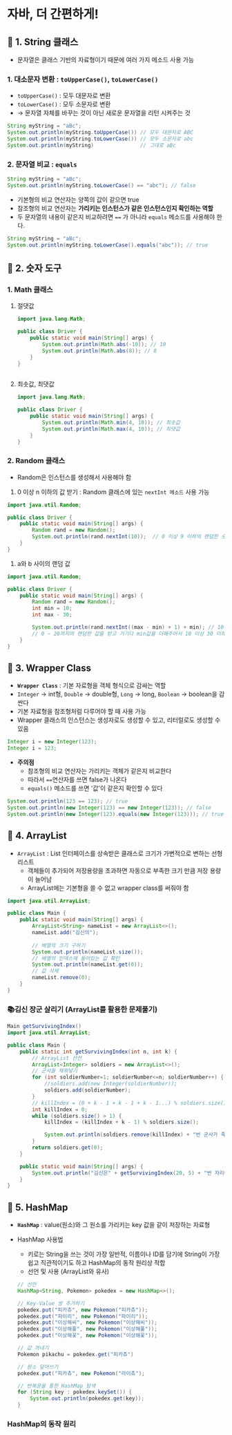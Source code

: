 # 자바, 더 간편하게!

## 📌 1. String 클래스

- 문자열은 클래스 기반의 자료형이기 때문에 여러 가지 메소드 사용 가능

### 1. 대소문자 변환 : `toUpperCase()`, `toLowerCase()`

- `toUpperCase()` : 모두 대문자로 변환
- `toLowerCase()` : 모두  소문자로 변환
- → 문자열 자체를 바꾸는 것이 아닌 새로운 문자열을 리턴 시켜주는 것

```java
String myString = "aBc";
System.out.println(myString.toUpperCase()) // 모두 대문자로 ABC
System.out.println(myString.toLowerCase()) // 모두 소문자로 abc
System.out.println(myString)               // 그대로 aBc
```

 

### 2. 문자열 비교 : `equals`

```java
String myString = "aBc";
System.out.println(myString.toLowerCase() == "abc"); // false
```

- 기본형의 비교 연산자는 양쪽의 값이 같으면 true
- 참조형의 비교 연산자는 **가리키는 인스턴스가 같은 인스턴스인지 확인하는 역할**
- 두 문자열의 내용이 같은지 비교하려면 `==` 가 아니라 `equals` 메소드를 사용해야 한다.

```java
String myString = "aBc";
System.out.println(myString.toLowerCase().equals("abc")); // true
```

## 📌 2.  숫자 도구

### 1. Math 클래스

1. 절댓값
    
    ```java
    import java.lang.Math;
    
    public class Driver {
    	public static void main(String[] args) {
    		System.out.println(Math.abs(-10)); // 10
    		System.out.println(Math.abs(8)); // 8
    	}
    }
    	
    ```
    
2. 최솟값, 최댓값
    
    ```java
    import java.lang.Math;
    
    public class Driver {
    	public static void main(String[] args) {
    		System.out.println(Math.min(4, 10)); // 최솟값
    		System.out.println(Math.max(4, 10)); // 최댓값
    	}
    }
    ```
    

### 2. Random 클래스

- Random은 인스턴스를 생성해서 사용해야 함
1. 0 이상 n 이하의 값 받기 :  Random 클래스에 있는 `nextInt 메소드` 사용 가능

```java
import java.util.Random;

public class Driver {
	public static void main(String[] args) {
		Random rand = new Random();
		System.out.println(rand.nextInt(10));  // 0 이상 9 이하의 랜덤한 숫자 출력하기
	}
}
```

1. a와  b 사이의 랜덤 값

```java
import java.util.Random;

public class Driver {
	public static void main(String[] args) {
		Random rand = new Random();
		int min = 10;
		int max - 30;

		System.out.println(rand.nextInt((max - min) + 1) + min); // 10이상 30이하의 랜덤 값
		// 0 ~ 20까지의 랜덤한 값을 받고 거기다 min값을 더해주어서 10 이상 30 이하가 나오게 함
	}
}
```

## 📌 3. Wrapper Class

- **`Wrapper Class`** : 기본 자료형을 객체 형식으로 감싸는 역할
- `Integer` → int형, `Double` → double형, `Long` → long, `Boolean` → boolean을 감싼다
- 기본 자료형을 참조형처럼 다루어야 할 때 사용 가능
- Wrapper 클래스의 인스턴스는 생성자로도 생성할 수 있고, 리터럴로도 생성할 수 있음

```java
Integer i = new Integer(123);
Integer i = 123; 
```

- **주의점**
    - 참조형의 비교 연산자는 가리키는 객체가 같은지 비교한다
    - 따라서 `==`연산자를 쓰면 false가 나온다
    - `equals()` 메소드를 쓰면 '값'이 같은지 확인할 수 있다

```java
System.out.println(123 == 123); // true
System.out.println(new Integer(123) == new Integer(123)); // false
System.out.println(new Integer(123).equals(new Integer(123))); // true
```

## 📌 4. ArrayList

- `ArrayList` : List 인터페이스를 상속받은 클래스로 크기가 가변적으로 변하는 선형리스트
    - 객체들이 추가되어 저장용량을 초과하면 자동으로 부족한 크기 만큼 저장 용량이 늘어남
    - ArrayList에는 기본형을 쓸 수 없고 wrapper class를 써줘야 함

```java
import java.util.ArrayList;

public class Main {
	public static void main(String[] args) {
		ArrayList<String> nameList = new ArrayList<>();
		nameList.add("김신의");
		
		// 배열의 크기 구하기
		System.out.println(nameList.size());
		// 배열의 인덱스에 들어있는 값 확인 
		System.out.println(nameList.get(0));
		// 값 삭제
		nameList.remove(0);
	}
}
```

### 📚김신 장군 살리기 (ArrayList를 활용한 문제풀기)

```java
Main getSurvivingIndex()
import java.util.ArrayList;

public class Main {
	public static int getSurvivingIndex(int n, int k) {
		// ArrayList 선언
		ArrayList<Integer> soldiers = new ArrayList<>();
		// 군사들 채워넣기
		for (int soldierNumber=1; soldierNumber<=n; soldierNumber++) {
			//soldiers.add(new Integer(soldierNumber));
			soldiers.add(soldierNumber);
		}
		// killIndex = (0 + k - 1 + k - 1 + k - 1...) % soldiers.size()
		int killIndex = 0;
		while (soldiers.size() > 1) {
			killIndex = (killIndex + k - 1) % soldiers.size();

			System.out.println(soldiers.remove(killIndex) + "번 군사가 죽습니다.");
		}
		return soldiers.get(0);
	}

	public static void main(String[] args) {
		System.out.println("김신은" + getSurvivingIndex(20, 5) + "번 자리에 서있으면 됩니다.");
	}
}
```

## 📌 5. HashMap

- **`HashMap`** : value(원소)와 그 원소를 가리키는 key 값을 같이 저장하는 자료형
- HashMap 사용법
    - 키로는 String을 쓰는 것이 가장 일반적, 이름이나 ID를 담기에 String이 가장 쉽고 직관적이기도 하고 HashMap의 동작 원리상 적합
    - 선언 및 사용 (ArrayList와 유사)
    
    ```java
    // 선언
    HashMap<String, Pokemon> pokedex = new HashMap<>();
    
    // Key-Value 쌍 추가하기
    pokedex.put("피카츄", new Pokemon("피카츄"));
    pokedex.put("파이리", new Pokemon("파이리"));
    pokedex.put("이상해씨", new Pokemon("이상해씨"));
    pokedex.put("이상해풀", new Pokemon("이상해풀"));
    pokedex.put("이상해꽃", new Pokemon("이상해꽃"));
    
    // 값 꺼내기 
    Pokemon pikachu = pokedex.get("피카츄")
    
    // 원소 덮어쓰기
    pokedex.put("피카츄", new Pokemon("라이츄");
    
    // 반복문을 통한 HashMap 탐색
    for (String key : pokedex.keySet()) {
        System.out.println(pokedex.get(key));
    }
    ```
    

### HashMap의 동작 원리